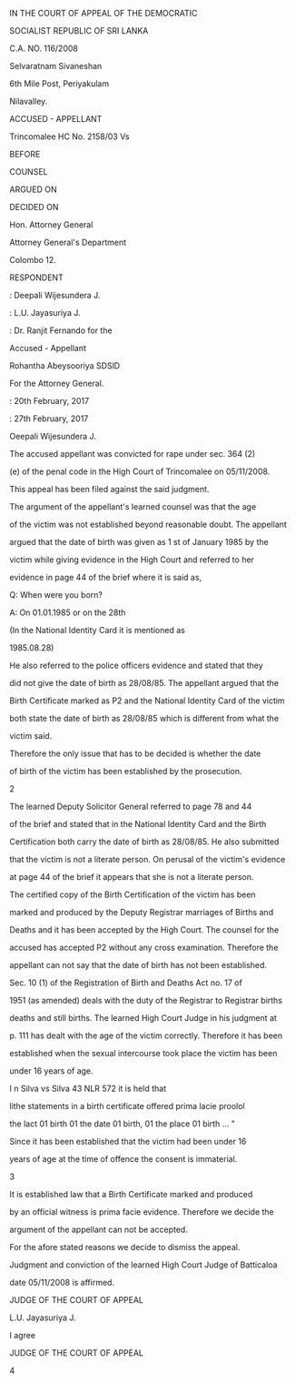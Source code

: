 IN THE COURT OF APPEAL OF THE DEMOCRATIC

SOCIALIST REPUBLIC OF SRI LANKA

C.A. NO. 116/2008

Selvaratnam Sivaneshan

6th Mile Post, Periyakulam

Nilavalley.

ACCUSED - APPELLANT

Trincomalee HC No. 2158/03 Vs

BEFORE

COUNSEL

ARGUED ON

DECIDED ON

Hon. Attorney General

Attorney General's Department

Colombo 12.

RESPONDENT

: Deepali Wijesundera J.

: L.U. Jayasuriya J.

: Dr. Ranjit Fernando for the

Accused - Appellant

Rohantha Abeysooriya SDSlD

For the Attorney General.

: 20th February, 2017

: 27th February, 2017

Oeepali Wijesundera J.

The accused appellant was convicted for rape under sec. 364 (2)

(e) of the penal code in the High Court of Trincomalee on 05/11/2008.

This appeal has been filed against the said judgment.

The argument of the appellant's learned counsel was that the age

of the victim was not established beyond reasonable doubt. The appellant

argued that the date of birth was given as 1 st of January 1985 by the

victim while giving evidence in the High Court and referred to her

evidence in page 44 of the brief where it is said as,

Q: When were you born?

A: On 01.01.1985 or on the 28th

(In the National Identity Card it is mentioned as

1985.08.28)

He also referred to the police officers evidence and stated that they

did not give the date of birth as 28/08/85. The appellant argued that the

Birth Certificate marked as P2 and the National Identity Card of the victim

both state the date of birth as 28/08/85 which is different from what the

victim said.

Therefore the only issue that has to be decided is whether the date

of birth of the victim has been established by the prosecution.

2

The learned Deputy Solicitor General referred to page 78 and 44

of the brief and stated that in the National Identity Card and the Birth

Certification both carry the date of birth as 28/08/85. He also submitted

that the victim is not a literate person. On perusal of the victim's evidence

at page 44 of the brief it appears that she is not a literate person.

The certified copy of the Birth Certification of the victim has been

marked and produced by the Deputy Registrar marriages of Births and

Deaths and it has been accepted by the High Court. The counsel for the

accused has accepted P2 without any cross examination. Therefore the

appellant can not say that the date of birth has not been established.

Sec. 10 (1) of the Registration of Birth and Deaths Act no. 17 of

1951 (as amended) deals with the duty of the Registrar to Registrar births

deaths and still births. The learned High Court Judge in his judgment at

p. 111 has dealt with the age of the victim correctly. Therefore it has been

established when the sexual intercourse took place the victim has been

under 16 years of age.

I n Silva vs Silva 43 NLR 572 it is held that

lithe statements in a birth certificate offered prima lacie proolol

the lact 01 birth 01 the date 01 birth, 01 the place 01 birth ... "

Since it has been established that the victim had been under 16

years of age at the time of offence the consent is immaterial.

3

It is established law that a Birth Certificate marked and produced

by an official witness is prima facie evidence. Therefore we decide the

argument of the appellant can not be accepted.

For the afore stated reasons we decide to dismiss the appeal.

Judgment and conviction of the learned High Court Judge of Batticaloa

date 05/11/2008 is affirmed.

JUDGE OF THE COURT OF APPEAL

L.U. Jayasuriya J.

I agree

JUDGE OF THE COURT OF APPEAL

4